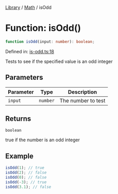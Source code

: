 <!-- markdownlint-disable -->
<!-- cspell: disable -->
[Library](../index.md) / [Math](./index.md) / isOdd

# Function: isOdd()

```ts
function isOdd(input: number): boolean;
```

Defined in: [is-odd.ts:18](https://github.com/technobuddha/library/blob/main/src/is-odd.ts#L18)

Tests to see if the specified value is an odd integer

## Parameters

| Parameter | Type | Description |
| ------ | ------ | ------ |
| `input` | `number` | The number to test |

## Returns

`boolean`

true if the number is an odd integer

## Example

```typescript
isOdd(1); // true
isOdd(2); // false
isOdd(0); // false
isOdd(-3); // true
isOdd(3.1); // false
```

